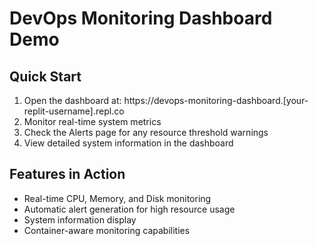 
# DevOps Monitoring Dashboard Demo

## Quick Start
1. Open the dashboard at: https://devops-monitoring-dashboard.[your-replit-username].repl.co
2. Monitor real-time system metrics
3. Check the Alerts page for any resource threshold warnings
4. View detailed system information in the dashboard

## Features in Action
- Real-time CPU, Memory, and Disk monitoring
- Automatic alert generation for high resource usage
- System information display
- Container-aware monitoring capabilities
